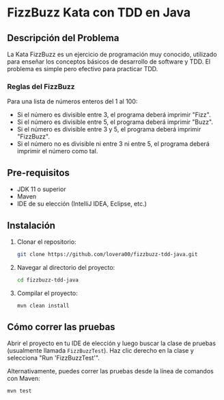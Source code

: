 # FizzBuzz Kata con TDD en Java

## Descripción del Problema

La Kata FizzBuzz es un ejercicio de programación muy conocido, utilizado para enseñar los conceptos básicos de desarrollo de software y TDD. El problema es simple pero efectivo para practicar TDD.

### Reglas del FizzBuzz

Para una lista de números enteros del 1 al 100:

- Si el número es divisible entre 3, el programa deberá imprimir "Fizz".
- Si el número es divisible entre 5, el programa deberá imprimir "Buzz".
- Si el número es divisible entre 3 y 5, el programa deberá imprimir "FizzBuzz".
- Si el número no es divisible ni entre 3 ni entre 5, el programa deberá imprimir el número como tal.

## Pre-requisitos

- JDK 11 o superior
- Maven
- IDE de su elección (IntelliJ IDEA, Eclipse, etc.)

## Instalación

1. Clonar el repositorio:

    ```bash
    git clone https://github.com/lovera00/fizzbuzz-tdd-java.git
    ```

2. Navegar al directorio del proyecto:

    ```bash
    cd fizzbuzz-tdd-java
    ```

3. Compilar el proyecto:

    ```bash
    mvn clean install
    ```

## Cómo correr las pruebas

Abrir el proyecto en tu IDE de elección y luego buscar la clase de pruebas (usualmente llamada `FizzBuzzTest`). Haz clic derecho en la clase y selecciona "Run 'FizzBuzzTest'".

Alternativamente, puedes correr las pruebas desde la línea de comandos con Maven:

```bash
mvn test
